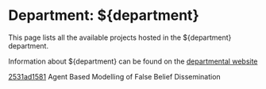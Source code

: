 # Department: **${department}**

This page lists all the available projects hosted in the ${department} department.

Information about ${department} can be found on the [departmental website](https://www.ucl.ac.uk/security-crime-science)

[2531ad1581](../projects/2531ad1581.md) Agent Based Modelling of False Belief Dissemination

